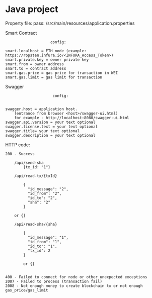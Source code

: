# Java project

Property file:
pass: /src/main/resources/application.properties

Smart Contract 
                    
                        config:
                    
    smart.localhost = ETH node (example: https://ropsten.infura.io/<INFURA_Access_Token>)
    smart.private.key = owner private key
    smart.from = owner address
    smart.to = contract address
    smart.gas.price = gas price for transaction in WEI
    smart.gas.limit = gas limit for transaction
    
Swagger 

                         config:
                         
    
    swagger.host = application host. 
        (entrance from browser <host>/swagger-ui.html)
        for example - http://localhost:8080/swagger-ui.html
    swagger.api.version = your text optional
    swagger.license.text = your text optional
    swagger.title= your text optional
    swagger.description = your text optional
    
    
HTTP code:

    200 - Success
    
        /api/send-sha
            {tx_id: "1"}
        
        /api/read-tx/{txId}
        
            {
              "id_message": "2",
              "id_from": "2",
              "id_to": "2",
              "sha": "2"
            }
        
        or {}
        
        /api/read-sha/{sha}
        
            {
              "id_message": "1",
              "id_from": "1",
              "id_to": "1",
              "tx_id": 2
            }
        
            or {}
           
    
    400 - Failed to connect for node or other unexpected exceptions
    2007 - Failed to process (transaction fail)
    2008 - Not enough money to create blockchain tx or not enough gas_price/gas_limit
